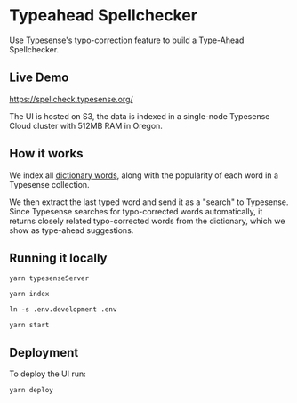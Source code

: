 # Typeahead Spellchecker

Use Typesense's typo-correction feature to build a Type-Ahead Spellchecker.

## Live Demo

https://spellcheck.typesense.org/

The UI is hosted on S3, the data is indexed in a single-node Typesense Cloud cluster with 512MB RAM in Oregon.

## How it works

We index all [dictionary words](https://www.kaggle.com/rtatman/english-word-frequency), along with the popularity of each word in a Typesense collection.

We then extract the last typed word and send it as a "search" to Typesense. Since Typesense searches for typo-corrected words automatically, it returns closely related typo-corrected words from the dictionary, which we show as type-ahead suggestions.

## Running it locally

```shell
yarn typesenseServer

yarn index

ln -s .env.development .env

yarn start
```

## Deployment

To deploy the UI run:

```shell
yarn deploy
```
